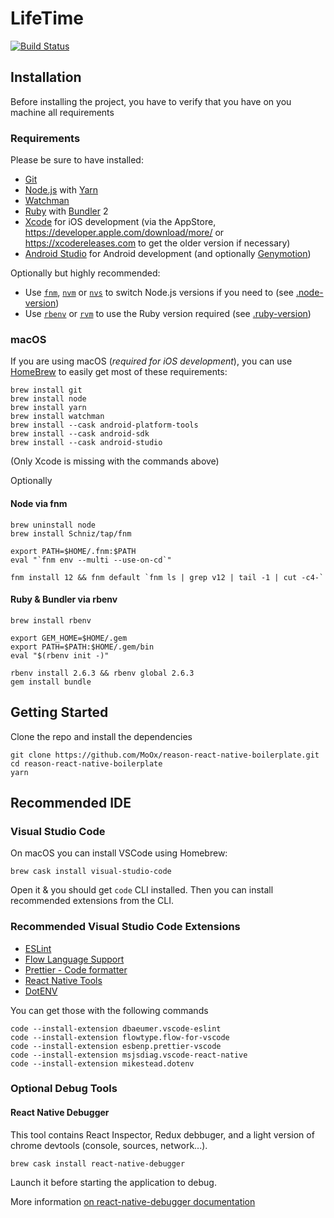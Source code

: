 # LifeTime

[![Build Status](https://github.com/MoOx/LifeTime/workflows/Build/badge.svg)](https://github.com/MoOx/LifeTime/actions)

## Installation

Before installing the project, you have to verify that you have on you machine
all requirements

### Requirements

Please be sure to have installed:

- [Git](https://git-scm.com)
- [Node.js](https://nodejs.org/) with [Yarn](https://yarnpkg.com/)
- [Watchman](https://facebook.github.io/watchman/)
- [Ruby](https://www.ruby-lang.org/en/) with [Bundler](https://bundler.io) 2
- [Xcode](https://developer.apple.com/xcode/) for iOS development
  (via the AppStore, <https://developer.apple.com/download/more/> or <https://xcodereleases.com> to get the older version if necessary)
- [Android Studio](https://developer.android.com/studio/) for Android
  development (and optionally [Genymotion](https://www.genymotion.com/desktop/))

Optionally but highly recommended:

- Use [`fnm`](https://github.com/Schniz/fnm),
  [`nvm`](https://github.com/creationix/nvm) or
  [`nvs`](https://github.com/jasongin/nvs) to switch Node.js versions if you
  need to (see [.node-version](.node-version))
- Use [`rbenv`](https://github.com/rbenv/rbenv) or [`rvm`](http://rvm.io) to use the Ruby version required (see [.ruby-version](.ruby-version))

### macOS

If you are using macOS (_required for iOS development_), you can use
[HomeBrew](https://brew.sh/) to easily get most of these requirements:

```console
brew install git
brew install node
brew install yarn
brew install watchman
brew install --cask android-platform-tools
brew install --cask android-sdk
brew install --cask android-studio
```

(Only Xcode is missing with the commands above)

Optionally

#### Node via fnm

```console
brew uninstall node
brew install Schniz/tap/fnm

export PATH=$HOME/.fnm:$PATH
eval "`fnm env --multi --use-on-cd`"

fnm install 12 && fnm default `fnm ls | grep v12 | tail -1 | cut -c4-`
```

#### Ruby & Bundler via rbenv

```console
brew install rbenv

export GEM_HOME=$HOME/.gem
export PATH=$PATH:$HOME/.gem/bin
eval "$(rbenv init -)"

rbenv install 2.6.3 && rbenv global 2.6.3
gem install bundle
```

## Getting Started

Clone the repo and install the dependencies

```console
git clone https://github.com/MoOx/reason-react-native-boilerplate.git
cd reason-react-native-boilerplate
yarn
```

## Recommended IDE

### Visual Studio Code

On macOS you can install VSCode using Homebrew:

```console
brew cask install visual-studio-code
```

Open it & you should get `code` CLI installed. Then you can install recommended
extensions from the CLI.

### Recommended Visual Studio Code Extensions

- [ESLint](https://marketplace.visualstudio.com/items?itemName=dbaeumer.vscode-eslint)
- [Flow Language Support](https://marketplace.visualstudio.com/items?itemName=flowtype.flow-for-vscode)
- [Prettier - Code formatter](https://marketplace.visualstudio.com/items?itemName=esbenp.prettier-vscode)
- [React Native Tools](https://marketplace.visualstudio.com/items?itemName=msjsdiag.vscode-react-native)
- [DotENV](https://marketplace.visualstudio.com/items?itemName=mikestead.dotenv)

You can get those with the following commands

```console
code --install-extension dbaeumer.vscode-eslint
code --install-extension flowtype.flow-for-vscode
code --install-extension esbenp.prettier-vscode
code --install-extension msjsdiag.vscode-react-native
code --install-extension mikestead.dotenv
```

### Optional Debug Tools

#### React Native Debugger

This tool contains React Inspector, Redux debbuger, and a light version of
chrome devtools (console, sources, network...).

```console
brew cask install react-native-debugger
```

Launch it before starting the application to debug.

More information
[on react-native-debugger documentation](https://github.com/jhen0409/react-native-debugger)
